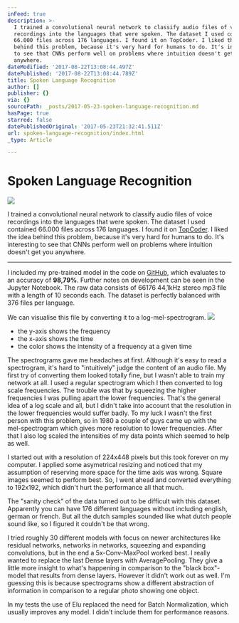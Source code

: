 ```yaml
---
inFeed: true
description: >-
  I trained a convolutional neural network to classify audio files of voice
  recordings into the languages that were spoken. The dataset I used contained
  66.000 files across 176 languages. I found it on TopCoder. I liked the idea
  behind this problem, because it's very hard for humans to do. It's interesting
  to see that CNNs perform well on problems where intuition doesn't get you
  anywhere.
dateModified: '2017-08-22T13:08:44.497Z'
datePublished: '2017-08-22T13:08:44.789Z'
title: Spoken Language Recognition
author: []
publisher: {}
via: {}
sourcePath: _posts/2017-05-23-spoken-language-recognition.md
hasPage: true
starred: false
datePublishedOriginal: '2017-05-23T21:32:41.511Z'
url: spoken-language-recognition/index.html
_type: Article

---
```

# Spoken Language Recognition
![](https://the-grid-user-content.s3-us-west-2.amazonaws.com/d404f00f-cca8-429a-98ea-e7a949ed2001.jpg)

I trained a convolutional neural network to classify audio files of voice recordings into the languages that were spoken. The dataset I used contained 66.000 files across 176 languages. I found it on [TopCoder][0]. I liked the idea behind this problem, because it's very hard for humans to do. It's interesting to see that CNNs perform well on problems where intuition doesn't get you anywhere.

---

I included my pre-trained model in the code on [GitHub][1], which evaluates to an accuracy of **98,79%**. Further notes on development can be seen in the Jupyter Notebook. The raw data consists of 66176 44,1kHz stereo mp3 file with a length of 10 seconds each. The dataset is perfectly balanced with 376 files per language.

We can visualise this file by converting it to a log-mel-spectrogram.
![](https://the-grid-user-content.s3-us-west-2.amazonaws.com/d6bb1c15-c388-4c2b-93a5-9581a5fb321c.png)

* the y-axis shows the frequency
* the x-axis shows the time
* the color shows the intensity of a frequency at a given time

The spectrograms gave me headaches at first. Although it's easy to read a spectrogram, it's hard to "intuitively" judge the content of an audio file. My first try of converting them looked totally fine, but I wasn't able to train my network at all. I used a regular spectrogram which I then converted to log scale frequencies. The trouble was that by squeezing the higher frequencies I was pulling apart the lower frequencies. That's the general idea of a log scale and all, but I didn't take into account that the resolution in the lower frequencies would suffer badly. To my luck I wasn't the first person with this problem, so in 1980 a couple of guys came up with the mel-spectrogram which gives more resolution to lower frequencies. After that I also log scaled the intensities of my data points which seemed to help as well.

I started out with a resolution of 224x448 pixels but this took forever on my computer. I applied some asymetrical resizing and noticed that my assumption of reserving more space for the time axis was wrong. Square images seemed to perform best. So, I went ahead and converted everything to 192x192, which didn't hurt the performance all that much.

The "sanity check" of the data turned out to be difficult with this dataset. Apparently you can have 176 different languages without including english, german or french. But all the dutch samples sounded like what dutch people sound like, so I figured it couldn't be that wrong.

I tried roughly 30 different models with focus on newer architectures like residual networks, networks in networks, squeezing and expanding convolutions, but in the end a 5x-Conv-MaxPool worked best. I really wanted to replace the last Dense layers with AveragePooling. They give a little more insight to what's happening in comparison to the "black box"-model that results from dense layers. However it didn't work out as well. I'm guessing this is because spectrograms show a different abstraction of information in comparison to a regular photo showing one object.

In my tests the use of Elu replaced the need for Batch Normalization, which usually improves any model. I didn't include them for performance reasons.

[0]: https://goo.gl/G5XBJl "TopCoder Competition"
[1]: https://github.com/pietz/language-recognition "Code on GitHub"